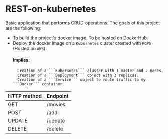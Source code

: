 # REST-on-kubernetes
Basic application that performs CRUD operations. The goals of this project are the following:
- To build the project's docker image. To be hosted on DockerHub.
- Deploy the docker image on a ```Kubernetes``` cluster created with ```KOPS``` (Hosted on ```AWS```).
    #### Implies:
        Creation of a ```Kubernetes``` cluster with 1 master and 2 nodes.
        Creation of a ```Deployment``` object with 3 replicas.
        Creation of a ```Service``` object to route traffic to my ```Docker``` container.


HTTP method | Endpoint
------------ | -------------
GET | /movies
POST | /add
UPDATE | /update
DELETE | /delete
